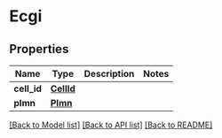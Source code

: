 # Ecgi

## Properties
Name | Type | Description | Notes
------------ | ------------- | ------------- | -------------
**cell_id** | [**CellId**](CellId.md) |  | 
**plmn** | [**Plmn**](Plmn.md) |  | 

[[Back to Model list]](../README.md#documentation-for-models) [[Back to API list]](../README.md#documentation-for-api-endpoints) [[Back to README]](../README.md)

